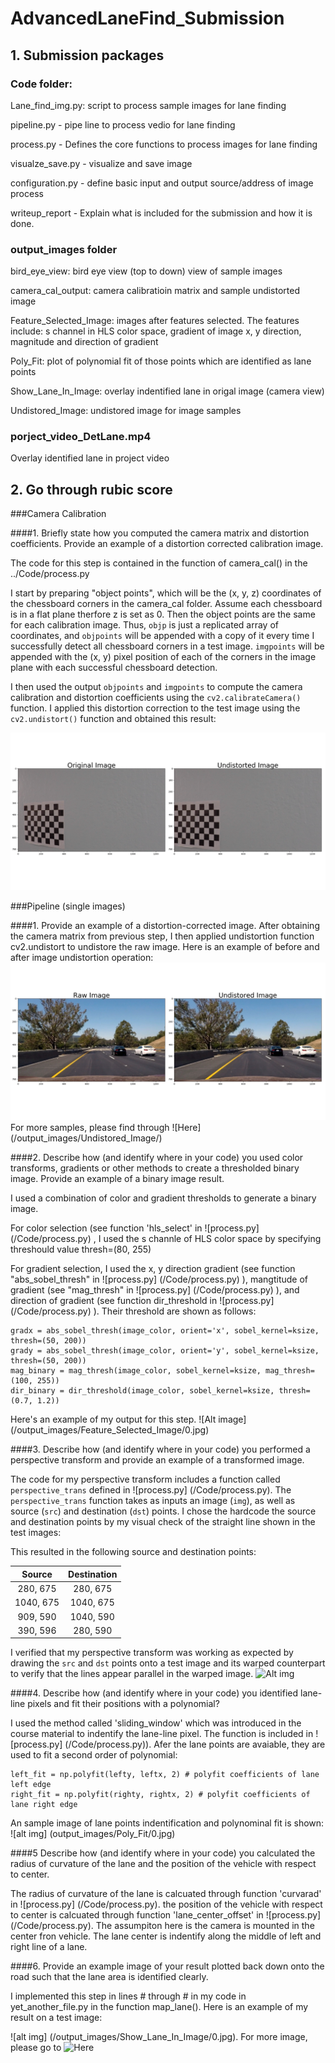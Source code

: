 # AdvancedLaneFind_Submission

## 1. Submission packages
### Code folder:

Lane_find_img.py: script to process sample images for lane finding

pipeline.py -  pipe line to process vedio for lane finding

process.py -  Defines the core functions to process images for lane finding

visualze_save.py - visualize and save image

configuration.py - define basic input and output source/address of image process

writeup_report - Explain what is included for the submission and how it is done. 

### output_images folder

bird_eye_view: bird eye view (top to down) view of sample images 

camera_cal_output: camera calibratioin matrix and sample undistorted image

Feature_Selected_Image: images after features selected. The features include: s channel in HLS color space, gradient of image x, y direction, magnitude and direction of gradient 

Poly_Fit: plot of polynomial fit of those points which are identified as lane points 

Show_Lane_In_Image: overlay indentified lane in origal image (camera view) 

Undistored_Image: undistored image for image samples

### porject_video_DetLane.mp4

Overlay identified lane in project video



## 2. Go through rubic score

###Camera Calibration

####1. Briefly state how you computed the camera matrix and distortion coefficients. Provide an example of a distortion corrected calibration image.

The code for this step is contained in the function of camera_cal() in the ../Code/process.py  

I start by preparing "object points", which will be the (x, y, z) coordinates of the chessboard corners in the camera_cal folder. Assume each chessboard is in a flat plane therfore z is set as 0. Then the object points are the same for each calibration image.  Thus, `objp` is just a replicated array of coordinates, and `objpoints` will be appended with a copy of it every time I successfully detect all chessboard corners in a test image.  `imgpoints` will be appended with the (x, y) pixel position of each of the corners in the image plane with each successful chessboard detection.  

I then used the output `objpoints` and `imgpoints` to compute the camera calibration and distortion coefficients using the `cv2.calibrateCamera()` function.  I applied this distortion correction to the test image using the `cv2.undistort()` function and obtained this result: 

![Alt text](/output_images/camera_cal_output/image_dist_undist.png)

###Pipeline (single images)

####1. Provide an example of a distortion-corrected image.
After obtaining the camera matrix from previous step, I then applied undistortion function  cv2.undistort to undistore the raw image. Here is an example of before and after image undistortion operation: 
![alt text](/output_images/Undistored_Image/0.jpg)
For more samples, please find through ![Here] (/output_images/Undistored_Image/)

####2. Describe how (and identify where in your code) you used color transforms, gradients or other methods to create a thresholded binary image.  Provide an example of a binary image result.

I used a combination of color and gradient thresholds to generate a binary image.

For color selection (see function 'hls_select' in ![process.py] (/Code/process.py) , I used the s channle of HLS color space by specifying threshould value thresh=(80, 255)  

For gradient selection, I used the x, y direction gradient (see function "abs_sobel_thresh" in ![process.py] (/Code/process.py)  ), mangtitude of gradient (see "mag_thresh" in ![process.py] (/Code/process.py)  ), and direction of gradient (see function dir_threshold in ![process.py] (/Code/process.py) ).  Their threshold are shown as follows: 

    gradx = abs_sobel_thresh(image_color, orient='x', sobel_kernel=ksize, thresh=(50, 200))
    grady = abs_sobel_thresh(image_color, orient='y', sobel_kernel=ksize, thresh=(50, 200))
    mag_binary = mag_thresh(image_color, sobel_kernel=ksize, mag_thresh=(100, 255))
    dir_binary = dir_threshold(image_color, sobel_kernel=ksize, thresh=(0.7, 1.2))

Here's an example of my output for this step.  ![Alt image] (/output_images/Feature_Selected_Image/0.jpg)

####3. Describe how (and identify where in your code) you performed a perspective transform and provide an example of a transformed image.

The code for my perspective transform includes a function called `perspective_trans` defined in ![process.py] (/Code/process.py).  The `perspective_trans` function takes as inputs an image (`img`), as well as source (`src`) and destination (`dst`) points.  I chose the hardcode the source and destination points by my visual check of the straight line shown in the test images:

This resulted in the following source and destination points:

| Source        | Destination   | 
|:-------------:|:-------------:| 
| 280, 675      | 280, 675      | 
| 1040, 675     | 1040, 675     |
| 909, 590      | 1040, 590      |
| 390, 596      | 280, 590      |
I verified that my perspective transform was working as expected by drawing the `src` and `dst` points onto a test image and its warped counterpart to verify that the lines appear parallel in the warped image.
![Alt img](/out_images/transform/0.jpg)


####4. Describe how (and identify where in your code) you identified lane-line pixels and fit their positions with a polynomial?

I used the method called 'sliding_window' which was introduced in the course material to indentify the lane-line pixel. The function is included in ![process.py] (/Code/process.py)). Afer the lane points are avaiable, they are used to fit a second order of polynomial:

    left_fit = np.polyfit(lefty, leftx, 2) # polyfit coefficients of lane left edge
    right_fit = np.polyfit(righty, rightx, 2) # polyfit coefficients of lane right edge
    
An sample image of lane points indentification and polynominal fit is shown:
![alt img] (output_images/Poly_Fit/0.jpg)


####5 Describe how (and identify where in your code) you calculated the radius of curvature of the lane and the position of the vehicle with respect to center.

The radius of curvature of the lane is calcuated through function 'curvarad' in ![process.py] (/Code/process.py).
the position of the vehicle with respect to center is calcuated through function 'lane_center_offset' in ![process.py] (/Code/process.py). The assumpiton here is the camera is mounted in the center fron vehicle. The lane center is indentify along the middle of left and right line of a lane. 

####6. Provide an example image of your result plotted back down onto the road such that the lane area is identified clearly.

I implemented this step in lines # through # in my code in yet_another_file.py in the function map_lane(). Here is an example of my result on a test image:

![alt img] (/output_images/Show_Lane_In_Image/0.jpg). For more image, please go to ![Here](/output_images/Show_Lane_In_Image/)
